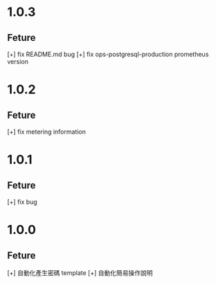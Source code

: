 # 1.0.3
## Feture
 [+] fix README.md bug 
 [+] fix ops-postgresql-production prometheus version

# 1.0.2
## Feture
 [+] fix metering information

# 1.0.1
## Feture
 [+] fix bug

# 1.0.0
## Feture
 [+] 自動化產生密碼 template
 [+] 自動化簡易操作說明